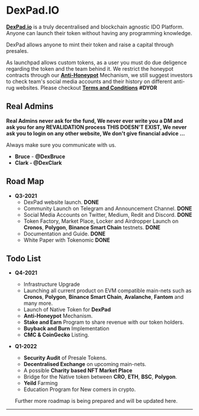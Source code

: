 # DexPad.IO

[**DexPad.io**](https://dexpad.io) is a truly decentralised and blockchain agnostic IDO Platform. Anyone can launch their token without having any programming knowledge.

DexPad allows anyone to mint their token and raise a capital through presales.

As launchpad allows custom tokens, as a user you must do due deligence regarding the token and the team behind it. We restrict the honeypot contracts through our [**Anti-Honeypot**](https://dexpad.io) Mechanism, we still suggest investors to check team's social media accounts and their history on different anti-rug websites. Please checkout [**Terms and Conditions**](https://dexpad.io/termsandconditions) **#DYOR**

## **Real Admins**

**Real Admins never ask for the fund, We never ever write you a DM and ask you for any REVALIDATION process THIS DOESN'T EXIST, We never ask you to login on any other website, We don't give financial advice ...**

Always make sure you communicate with us.

* **Bruce** - **@DexBruce**
* **Clark - @DexClark**

## **Road Map**

* **Q3-2021**
  * DexPad website launch. **DONE**
  * Community Launch on Telegram and Announcement Channel. **DONE**
  * Social Media Accounts on Twitter, Medium, Redit and Discord. **DONE**
  * Token Factory, Market Place, Locker and Airdropper Launch on **Cronos**, **Polygon**, **Binance Smart Chain** testnets. **DONE**
  * Documentation and Guide. **DONE**
  * White Paper with Tokenomic **DONE**

## **Todo List**

* **Q4-2021**
  * Infrastructure Upgrade
  * Launching all current product on EVM compatible main-nets such as **Cronos**, **Polygon**, **Binance Smart Chain**, **Avalanche**, **Fantom** and many more.
  * Launch of Native Token for **DexPad**
  * **Anti-Honeypot** Mechanism.
  * **Stake and Earn** Program to share revenue with our token holders.
  * **Buyback and Burn** Implementation
  * **CMC & CoinGecko** Listing.
*   **Q1-2022**

    * **Security Audit** of Presale Tokens.
    * **Decentralised Exchange** on upcoming main-nets.
    * A possible **Charity based NFT Market Place**
    * Bridge for the Native token between  **CRO**, **ETH**, **BSC**, **Polygon**.
    * **Yeild** Farming
    * Education Program for New comers in crypto.

    Further more roadmap is being prepared and will be updated here.

****
